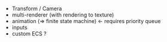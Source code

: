 - Transform / Camera
- multi-renderer (with rendering to texture)
- animation (=> finite state machine) <- requires priority queue
- inputs
- custom ECS ?

